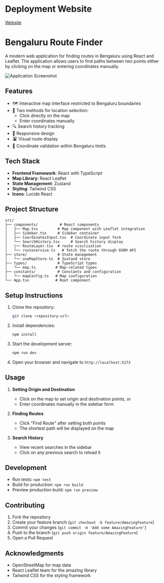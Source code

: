 
# Deployment Website
 [Website](https://clone-of-google-maps-x3l4.vercel.app/)
# Bengaluru Route Finder

A modern web application for finding routes in Bengaluru using React and Leaflet. The application allows users to find paths between two points either by clicking on the map or entering coordinates manually.

![Application Screenshot](https://drive.google.com/uc?id=1W9wOn6O-eC_V2kO1eHbUreqgHtI_uuay)

## Features

- 🗺️ Interactive map interface restricted to Bengaluru boundaries
- 📍 Two methods for location selection:
  - Click directly on the map
  - Enter coordinates manually
- 🔍 Search history tracking
- 📱 Responsive design
- 🛣️ Visual route display
- 🎯 Coordinate validation within Bengaluru limits

## Tech Stack

- **Frontend Framework**: React with TypeScript
- **Map Library**: React Leaflet
- **State Management**: Zustand
- **Styling**: Tailwind CSS
- **Icons**: Lucide React

## Project Structure

```
src/
├── components/          # React components
│   ├── Map.tsx         # Map component with Leaflet integration
│   ├── Sidebar.tsx     # Sidebar container
│   ├── CoordinatesInput.tsx  # Coordinate input form
│   └── SearchHistory.tsx     # Search history display
|   |── RouteLayer.tsx  # route visulization
│   └── routeservice.ts   # fetch the route through OSRM API
├── store/              # State management
│   └── useMapStore.ts  # Zustand store
├── types/              # TypeScript types
│   └── map.ts         # Map-related types
├── constants/          # Constants and configuration
│   └── mapConfig.ts   # Map configuration
└── App.tsx            # Root component
```

## Setup Instructions

1. Clone the repository:
   ```bash
   git clone <repository-url>
   ```

2. Install dependencies:
   ```bash
   npm install
   ```

3. Start the development server:
   ```bash
   npm run dev
   ```

4. Open your browser and navigate to `http://localhost:5173`

## Usage

1. **Setting Origin and Destination**
   - Click on the map to set origin and destination points, or
   - Enter coordinates manually in the sidebar form

2. **Finding Routes**
   - Click "Find Route" after setting both points
   - The shortest path will be displayed on the map

3. **Search History**
   - View recent searches in the sidebar
   - Click on any previous search to reload it

## Development

- Run tests: `npm test`
- Build for production: `npm run build`
- Preview production build: `npm run preview`

## Contributing

1. Fork the repository
2. Create your feature branch (`git checkout -b feature/AmazingFeature`)
3. Commit your changes (`git commit -m 'Add some AmazingFeature'`)
4. Push to the branch (`git push origin feature/AmazingFeature`)
5. Open a Pull Request

## Acknowledgments

- OpenStreetMap for map data
- React Leaflet team for the amazing library
- Tailwind CSS for the styling framework

